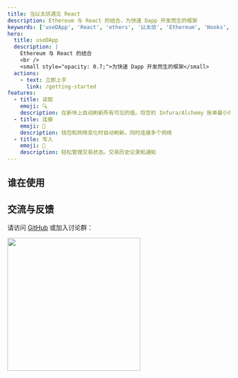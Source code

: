 ```yaml
---
title: 当以太坊遇见 React
description: Ethereum 与 React 的结合，为快速 Dapp 开发而生的框架
keywords: ['useDApp', 'React', 'ethers', '以太坊', 'Ethereum', 'Hooks', 'create-eth-app', 'DApp', '紫竹翻译计划']
hero:
  title: useDApp
  description: |
    Ethereum 与 React 的结合
    <br />
    <small style="opacity: 0.7;">为快速 Dapp 开发而生的框架</small>
  actions:
    - text: 立即上手
      link: /getting-started
features:
  - title: 读取
    emoji: 🔍
    description: 在新块上自动刷新所有可见的值。将您的 Infura/Alchemy 账单最小化，通过将所有调用压缩到单个多调用中。
  - title: 连接
    emoji: 🔗
    description: 钱包和网络变化时自动刷新。同时连接多个网络
  - title: 写入
    emoji: 🎨
    description: 轻松管理交易状态。交易历史记录和通知
---
```


## 谁在使用

<WhoAreUsing></WhoAreUsing>

## 交流与反馈

请访问 [GitHub](https://github.com/youngjuning/usedapp.js.org) 或加入讨论群：

<div>
  <img data-type="Telegram" src="https://cdn.jsdelivr.net/gh/youngjuning/images@main/1683342702064.png" width="300" />
</div>
